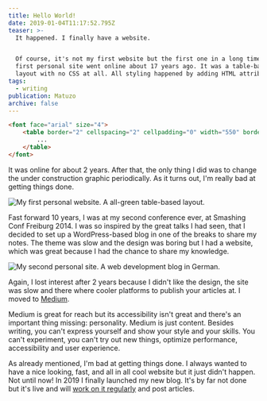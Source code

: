 ```yaml
---
title: Hello World!
date: 2019-01-04T11:17:52.795Z
teaser: >-
  It happened. I finally have a website.


  Of course, it's not my first website but the first one in a long time. My very
  first personal site went online about 17 years ago. It was a table-based
  layout with no CSS at all. All styling happened by adding HTML attributes.
tags:
  - writing
publication: Matuzo
archive: false
---
```

``` html
<font face="arial" size="4">
    <table border="2" cellspacing="2" cellpadding="0" width="550" bordercolor="#000000" bgcolor="#004600">
        ...
    </table>
</font>
```

It was online for about 2 years. After that, the only thing I did was to change the under construction graphic periodically. As it turns out, I'm really bad at getting things done.

![My first personal website. A all-green table-based layout.](https://res.cloudinary.com/dp3mem7or/image/upload/w_700/articles/matuzoat2022.png)

Fast forward 10 years, I was at my second conference ever, at Smashing Conf Freiburg 2014. I was so inspired by the great talks I had seen, that I decided to set up a WordPress-based blog in one of the breaks to share my notes. The theme was slow and the design was boring but I had a website, which was great because I had the chance to share my knowledge.

![My second personal site. A web development blog in German.](https://res.cloudinary.com/dp3mem7or/image/upload/w_700/articles/matuzoat2014.png)

Again, I lost interest after 2 years because I didn't like the design, the site was slow and there where cooler platforms to publish your articles at. I moved to [Medium](https://medium.com/@matuzo/).

Medium is great for reach but its accessibility isn't great and there's an important thing missing: personality. Medium is just content. Besides writing, you can't express yourself and show your style and your skills. You can't experiment, you can't try out new things, optimize performance, accessibility and user experience.

As already mentioned, I'm bad at getting things done. I always wanted to have a nice looking, fast, and all in all cool website but it just didn't happen. Not until now! In 2019 I finally launched my new blog. It's by far not done but it's live and will [work on it regularly](https://github.com/matuzo/matuzoat) and post articles.
